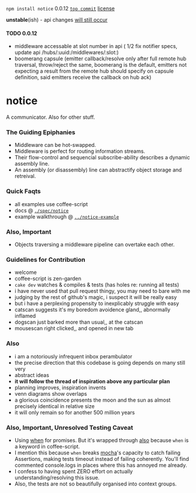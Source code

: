`npm install notice` 0.0.12 [`top commit`](https://github.com/nomilous/notice/commit/941d4c19e0230556222b8ba02982a5a0f6ade2da) [license](./license)

**unstable**(ish) - api changes [will still occur](./spec/notice/hub#the-capsule-subconfig)

#### TODO 0.0.12

* middleware accessable at slot number in api ( 1/2 fix notifier specs, update api /hubs/:uuid:/middlewares/:slot:)
* boomerang capsule (emitter callback/resolve only after full remote hub traversal, throw/reject the same, boomerang is the default, emitters not expecting a result from the remote hub should specify on capsule definition, said emitters receive the callback on hub ack)


notice
======

A communicator. Also for other stuff.


### The Guiding Epiphanies

* Middleware can be hot-swapped.
* Middleware is perfect for routing information streams.
* Their flow-control and sequencial subscribe-ability describes a dynamic assembly line.
* An assembly (or disassembly) line can abstractify object storage and retreival.


### Quick Faqts

* all examples use coffee-script
* docs @ [`./spec/notice`](./spec/notice)
* example walkthrough @ [`../notice-example`](../notice-example)

### Also, Important

* Objects traversing a middleware pipeline can overtake each other. 


### Guidelines for Contribution

* welcome
* coffee-script is zen-garden
* `cake dev` watches & compiles & tests (has holes re: running all tests)
* i have never used that pull request thingy, you may need to bare with me
* judging by the rest of github's magic, i suspect it will be really easy
* but i have a perplexing propensity to inexplicably struggle with easy
* catscan suggests it's my boredom avoidence gland,, abnormally inflamed
* dogscan just barked more than usual,, at the catscan
* mousescan right clicked,, and opened in new tab

### Also

* i am a notoriously infrequent inbox perambulator
* the precise direction that this codebase is going depends on many still very
* abstract ideas
* **it will follow the thread of inspiration above any particular plan**
* planning improves, inspiration invents
* venn diagrams show overlaps
* a glorious coincidence presents the moon and the sun as almost precisely identical in relative size
* it will only remain so for another 500 million years

### Also, Important, Unresolved Testing Caveat

* Using [when](https://github.com/cujojs/when) for promises. But it's wrapped through [also](https://github.com/nomilous/also) because `when` is a keyword in coffee-script.
* I mention this because `when` breaks [mocha](https://github.com/visionmedia/mocha)'s capacity to catch failing Assertions, making tests timeout instead of failing coherently. You'll find commented console.logs in places where this has annoyed me already.
* I confess to having spent ZERO effort on actually understanding/resolving this issue.
* Also, the tests are not so beautifully organised into context groups. 
